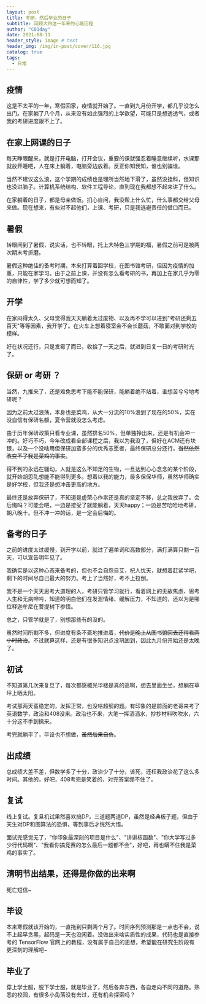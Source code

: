 ```yaml
---
layout: post
title: 考研，然后毕业的日子
subtitle: 回顾大四这一年来的心路历程
author: "C01day"
date: 2021-08-11
header_style: image # text
header_img: /img/in-post/cover/116.jpg
catalog: true
tags:
  - 日常
---
```

## 疫情
这是不太平的一年，寒假回家，疫情就开始了。一直到九月份开学，都几乎没怎么出门。在家躺了八个月，从来没有如此强烈的上学欲望，可能只是想透透气，或者我的考研进度跟不上了。

## 在家上网课的日子
每天睁眼醒来，就是打开电脑，打开会议，重要的课就强忍着睡意继续听，水课那就放开睡吧，人在床上躺着，电脑旁边放着。反正你知我知，谁也别骗谁。

当然不建议这么浪，这个学期的成绩也是理所当然地下滑了，虽然没挂科，但知识也没进脑子。计算机系统结构、软件工程导论，直到现在我都想不起来讲了什么。

在家躺着的日子，都是母亲做饭。扪心自问，我没帮上什么忙，什么事都交给父母来做。现在想来，有些对不起他们，上课、考研，只是我逃避责任的借口而已。

## 暑假
转眼间到了暑假，说实话，也不转眼，托上大特色三学期的福，暑假之前可是被两次期末考折磨。

暑假这种绝佳的备考时期，本来打算着回学校，在图书馆考研，但因为疫情的加重，只能在家学习。由于之前上课，并没有怎么看考研的书，再加上在家几乎为零的自律性，学了多少就可想而知了。

## 开学
在家闷得太久、父母觉得我天天躺着太过废物、以及再不学可以进到"考研还剩五百天"等等因素，我开学了。在火车上想着寝室会不会长蘑菇，不敢面对到学校的模样。

好在状况还行，只是发霉了而已，收拾了一天之后，就进到日复一日的考研时光了。

## 保研 or 考研 ？
当然，九推来了，还是难免思考下能不能保研，能躺着绝不站着，谁想苦兮兮地考研呢？

因为之前太过浪荡，本身也是菜鸡，从大一分流的10%浪到了现在的50%，实在没自信有保研名额，夏令营就没怎么考虑。

由于历年保研政策只看专业课，虽然排名50%，但单独拎出来，还是有机会冲一冲的。好巧不巧，今年改成看全部课程之后，我以为我没了，但好在ACM还有块银，以及一个没啥用但保研加蛮多分的优秀志愿者，最终保研总分还行，~~当然依然改变不了我是菜鸡的事实~~。

得不到的永远在骚动，人就是这么不知足的生物，一旦达到心心念念的某个阶段，就开始胡思乱想能不能得到更多。想着以我的能力，最多保保华师，虽然华师确实是好学校，但我还是想冲击更高的地方。

最终还是放弃保研了，不知道是虚荣心作祟还是真的坚定不移，总之我放弃了。会后悔吗？可能会吧，一边是接受了就能躺着，天天happy；一边是苦哈哈地考研，朝八晚十。但不冲一冲的话，是一定会后悔的。

## 备考的日子
之前的进度太过缓慢，到开学以前，就过了遍单词和高数部分，满打满算只剩一百天，可以宣告明年见了。

我确实是以这种心态来备考的，但也不会自怨自艾，杞人忧天，就想着赶紧学吧，剩下的时间尽自己最大的努力。考上了当然好，考不上拉倒。

我不是一个天天思考大道理的人，考研只管学习就行，看着网上的无故焦虑、思考人生和无病呻吟，知道的明白他们在发泄情绪、缓解压力，不知道的，还以为是哪位释迦牟尼在菩提树下参悟。

总之，只管学就是了，别想那些有的没的。

虽然时间所剩不多，但进度有条不紊地推进着，~~代价是晚上从图书馆回去还得看两小时政治~~。不过就算这样，还是有很多知识点没巩固到，因此九月份开始还是太晚了。

## 初试
不知道第几次来复旦了，每次都感概光华楼是真的高啊，想去里面坐坐，想躺在草坪上晒太阳。

考试那两天蛮稳定的，发挥正常，也没啥超纲的题。有印象的是前面的老哥来考了英语数学，政治和408没来。政治也不来，大笔一挥洒洒水，抄抄材料吹吹水，六十分这不手到擒来。

考完就躺平了，毕设也不想做，~~虽然后果自负~~。

## 出成绩
总成绩大差不差，但数学多了十分，政治少了十分，该死，还枉我政治花了这么多时间。其他的，好吧，408考完是笑着的，对完答案绷不住了。

## 复试
线上复试。复旦机试果然喜欢搞DP，三道题两道DP，虽然是经典板子题，但由于天生对DP和图算法的恐惧，等到事后才恍然大悟。

面试完感觉无了，"你印象最深刻的项目是什么"、"讲讲核函数"、"你大学写过多少行代码啊"、"我看你搞竞赛的怎么最后一题都不会"，好吧，再也瞒不住我是菜鸡的事实了。

## 清明节出结果，还得是你做的出来啊
死亡短信~

## 毕设
本来寒假就该开始的，一直拖到只剩两个月了。时间序列预测那是一点也不会，说不上起早贪黑，起码是一天也没闲着。没做出来啥实质性的成果，代码也是直接参考的 TensorFlow 官网上的教程，没有属于自己的思想，希望能在研究生阶段有更深刻的理解吧~

## 毕业了
穿上学士服，脱下学士服，就是毕业了，然后各奔东西，各自走向不同的道路。熟悉的校园，有很多小角落没有去过，还有机会探索吗？